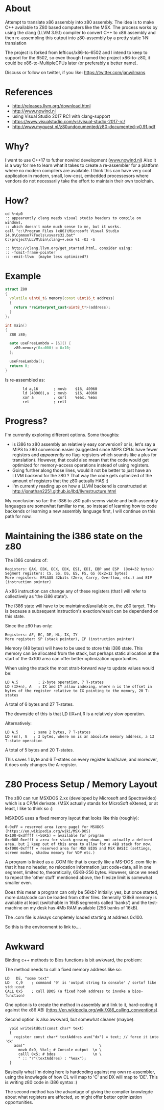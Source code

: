 # About

Attempt to translate x86 assembly into z80 assembly. The idea is to make C++ available to Z80 based computers like the MSX.
The process works by using the clang (LLVM 3.9.1) compiler to convert C++ to x86 assembly and then re-assembling this output into z80-assembly by a pretty static 1:N translation

The project is forked from lefticus/x86-to-6502 and I intend to keep to support for the 6502, so even though I named the project x86-to-z80, it could be x86-to-MultipleCPUs later (or preferably a better name).

Discuss or follow on twitter, if you like:
<https://twitter.com/janwilmans>

# References

- <http://releases.llvm.org/download.html>
- <http://www.nowind.nl>
- using Visual Studio 2017 RC1 with clang-support
- <https://www.visualstudio.com/vs/visual-studio-2017-rc/>
- <http://www.myquest.nl/z80undocumented/z80-documented-v0.91.pdf>

# Why?

I want to use C++17 to futher nowind development (www.nowind.nl)
Also it is a way for me to learn what it takes to create a re-assembler for a platform where no modern compilers are available.
I think this can have very cool application in modern, small, low-cost, embedded processesors where vendors do not necessarily take the effort to maintain their own toolchain.

# How?

```
cd %~dp0
:: appearently clang needs visual studio headers to compile on windows, 
:: which doesn't make much sense to me, but it works.
call "c:\Program Files (x86)\Microsoft Visual Studio 14.0\Common7\Tools\vsvars32.bat"
C:\project\LLVM\bin\clang++.exe %1 -O3 -S

:: http://clang.llvm.org/get_started.html, consider using:
:: -fomit-frame-pointer
:: -emit-llvm  (maybe less optimized?)
```

# Example

```c++
struct Z80
{
  volatile uint8_t& memory(const uint16_t address)
  {
    return *reinterpret_cast<uint8_t*>(address);
  }
};

int main()
{
  Z80 z80;

  auto useFreeLambda = [&]() {
    z80.memory(0xa000) = 0x10;
  };

  useFreeLambda();
  return 0;
}
```

Is re-assembled as:
```assembly
        ld a,16       ; movb    $16, 40960
        ld (40960),a  ; movb    $16, 40960
        xor a         ; xorl    %eax, %eax
        ret           ; retl
```        

# Progress?

I'm currently exploring different options. Some thoughts:

- is i386 to z80 assembly an relatively easy conversion? or is, let's say a MIPS to z80 conversion easier (suggested since MIPS CPUs have fewer registers and _appearently_ no flag-registers which sounds like a plus for translation). However, that could also mean that the code would get optimized for memory-access operations instead of using registers. 
- Going further along those lines, would it not be better to just have an LLVM backend for the z80 ? That way the code gets optimized of the amount of registers that the z80 actually HAS :)
- I'm currently reading up on how a LLVM backend is constructed at http://jonathan2251.github.io/lbd/llvmstructure.html

My conclusion so far: the i386 to z80 path seems viable and both assembly languages are somewhat familiar to me, so instead of learning how to code backends or learning a new assembly language first, I will continue on this path for now.

# Maintaining the i386 state on the z80

The i386 consists of:

```
Registers: EAX, EBX, ECX, EDX, ESI, EDI, EBP and ESP  (8x4=32 bytes)
Segment registers: CS, SS, DS, ES, FS, GS (6x2=12 bytes) 
More registers: EFLAGS 32bits (Zero, Carry, Overflow, etc.) and EIP (instruction pointer)
```
A x86 instruction can change any of these registers (that I will refer to collectively as 'the i386 state').

The i386 state will have to be maintained/available on, the z80 target. This is because a subsequent instruction's exection/result can be dependend on this state.

Since the z80 has only:
```
Registers: AF, BC, DE, HL, IX, IY
More register: SP (stack pointer), IP (instruction pointer) 
```
Memory (48 bytes) will have to be used to store this i386 state.
This memory can be allocated from the stack, but perhaps static allocation at the start of the 0x100 area can offer better optimization opportunities.

When using the stack the most strait-forward way to update values would be:
```
LD A,5         ; 2-byte operation, 7 T-states
LD (IX+n), A   ; IX and IY allow indexing, where n is the offset in bytes of the register relative to IX pointing to the memory, 20 T-states
```
A total of 6 bytes and 27 T-states.

The downside of this is that LD (IX+n),R is a relatively slow operation.

Alternatively:
```
LD A,5       ; same 2 bytes, 7 T-states  
LD (nn), A   ; 3 bytes, where nn is an absolute memory address, a 13 T-state operation
```
A total of 5 bytes and 20 T-states.

This saves 1 byte and 6 T-states on every register load/save, and moreover, it does only changes the A-register.

# Z80 Process Setup / Memory Layout

The z80 can run MSXDOS 2.xx (developed by Microsoft and Spectravideo) which is a CP/M derivate.
(MSX actually stands for MicroSoft eXtened, or at least, I like to think so :)

MSXDOS uses a fixed memory layout that looks like this (roughly):
```
0-0xFF = reserved area (zero page) for MSXDOS (https://en.wikipedia.org/wiki/MSX-DOS)
0x100-0xdffff (~56Kb) = available for program
0xe000-0xefff = area for stack growing down, not actually a defined area, but I keep out of this area to allow for a 4kB stack for now.
0xf000-0xffff = reserved area for MSX BIOS and MSX BASIC (settings, screen modes, shadow memory for VDP etc.)
```
A program is linked as a .COM file that is exactly like a MS-DOS .com file in that it has no header, no relocation information just code+data, all in one segment, limited to, theoretically, 65KB-256 bytes. However, since we need to repect the 'other stuff' mentioned above, the filesize limit is somewhat smaller even.

Does this mean a program can only be 56kb? Initially: yes, but once started, more data/code can be loaded from other files. Generally 128kB memory is available at least (switchable in 16kB segments called 'banks') and the test-machine on my desk has 4Mb RAM available (256 banks of 16kB).

The .com file is always completely loaded starting at address 0x100.

So this is the environment to link to....

# Awkward

Binding c++ methods to Bios functions is bit awkward, the problem:

The method needs to call a fixed memory address like so:

```
LD   DE, "some text"
LD   C,9    ; command '9' is 'output string to console' / sortof like std::cout 
CALL 0x5    ; call BDOS (a fixed hook address to invoke a bios-function)
```

One option is to create the method in assembly and link to it, hard-coding it against the x86 ABI (https://en.wikipedia.org/wiki/X86_calling_conventions).

Second option is also awkward, but somewhat cleaner (maybe):

```
  void writeStdOut(const char* text)
  {
    register const char* textAddres asm("dx") = text; // force it into 'dx'
    asm("                                  \
      movb 0x9, %%cl; # Console output  \n \
      calll 0x5; # bdos                 \n \
      " :: "r"(textAddres) : "%eax");
  }
```

Basically what I'm doing here is hardcoding against my own re-assembler, using the knowlegde of how CL will map to 'C' and DX will map to 'DE'. This is writing z80 code in i386 syntax :)

The second method has the advantage of giving the compiler knowlegde about what registers are affected, so might offer better optimization opportunities.

